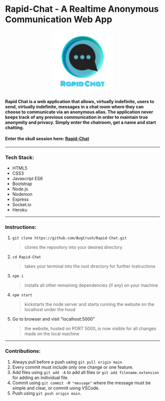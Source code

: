 # Rapid-Chat - A Realtime Anonymous Communication Web App

<p align="center"><img src="https://github.com/BugCrush/Rapid-Chat/blob/main/public/rapidchatlogo.png" width="200"></p>

#### Rapid Chat is a web application that allows, virtually indefinite, users to send, virtually indefinite, messages in a chat room where they can choose to communicate via an anonymous alias. The application never keeps track of any previous communication in order to maintain true anonymity and privacy. Simply enter the chatroom, get a name and start chatting.
#### Enter the skull session here: [Rapid-Chat](https://rapidchatapp.herokuapp.com/)
---
### Tech Stack:

* HTML5
* CSS3
* Javascript ES6
* Bootstrap
* Node.js
* Nodemon
* Express
* Socket.io
* Heroku
---
### Instructions:

1. `git clone https://github.com/BugCrush/Rapid-Chat.git`

    > clones the repository into your desired directory

2. `cd Rapid-Chat`

    > takes your terminal into the root directory for further instructions

3. `npm i`

    > installs all other remaining dependencies (if any) on your machine

4. `npm start`

    > kickstarts the node server and starts running the website on the localhost under the hood

5. Go to browser and visit "localhost:5000"

    > the website, hosted on PORT 5000, is now visible for all changes made on the local machine
---
### Contributions:

1. Always pull before a push using `git pull origin main`
2. Every commit must include only one change or one feature.
3. Add files using `git add -A` to add all files or `git add filename.extension` for adding an individual file.
4. Commit using `git commit -M "message"` where the message must be simple and clear, or commit using VSCode.
5. Push using `git push origin main`.
